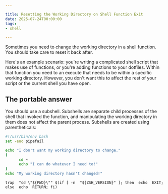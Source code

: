 ```yaml
---

title: Resetting the Working Directory on Shell Function Exit
date: 2025-07-24T00:00:00
tags:
- shell

---
```


Sometimes you need to change the working directory in a shell function. You should take care to reset it back after.

Here's an example scenario: you're writing a complicated shell script that makes use of functions, or you're adding functions to your dotfiles. Within that function you need to an execute that needs to be within a specific working directory. However, you don't want this to affect the rest of your script or the current shell you have open.

## The portable answer

You should use a subshell. Subshells are separate child processes of the shell that invoked the function, and manipulating the working directory in them does not affect the parent process. Subshells are created using parentheticals:

```bash
#!/usr/bin/env bash
set -euo pipefail

echo "I don't want my working directory to change."
(
	  cd ~
	  echo "I can do whatever I need to!"
)
echo "My working directory hasn't changed!"
```

```shell
trap  "cd \"${PWD}\"" $(if [ -n  "${ZSH_VERSION}" ]; then  echo  EXIT; else  echo  RETURN; fi)
```
<!--stackedit_data:
eyJoaXN0b3J5IjpbMTUyMjc2MjEzOCwtOTgwMzAwNTMzXX0=
-->